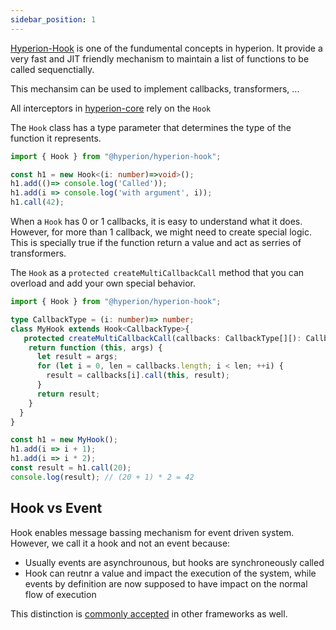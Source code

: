 ```yaml
---
sidebar_position: 1
---
```


[Hyperion-Hook](https://github.com/facebook/hyperion/tree/main/packages/hyperion-hook) is one of the fundumental concepts in hyperion.
It provide a very fast and JIT friendly mechanism to maintain
a list of functions to be called sequenctially.

This mechansim can be used to implement callbacks, transformers, ...

All interceptors in [hyperion-core](./hyperion-core/intro.md) rely on the `Hook`

The `Hook` class has a type parameter that determines the type of
the function it represents.
```TypeScript
import { Hook } from "@hyperion/hyperion-hook";

const h1 = new Hook<(i: number)=>void>();
h1.add(()=> console.log('Called'));
h1.add(i => console.log('with argument', i));
h1.call(42);
```

When a `Hook` has 0 or 1 callbacks, it is easy to understand
what it does. However, for more than 1 callback, we might need
to create special logic. This is specially true if the function
return a value and act as serries of transformers.

The `Hook` as a `protected createMultiCallbackCall` method that
you can overload and add your own special behavior.

```TypeScript
import { Hook } from "@hyperion/hyperion-hook";

type CallbackType = (i: number)=> number;
class MyHook extends Hook<CallbackType>{
   protected createMultiCallbackCall(callbacks: CallbackType[][): CallbackType {
    return function (this, args) {
      let result = args;
      for (let i = 0, len = callbacks.length; i < len; ++i) {
        result = callbacks[i].call(this, result);
      }
      return result;
    }
  }
}

const h1 = new MyHook();
h1.add(i => i + 1);
h1.add(i => i * 2);
const result = h1.call(20);
console.log(result); // (20 + 1) * 2 = 42
```

## Hook vs Event
Hook enables message bassing mechanism for event driven system. However, we call it a hook and not an event because:
* Usually events are asynchrounous, but hooks are synchroneously called
* Hook can reutnr a value and impact the execution of the system, while events by definition are now supposed to have impact on the
normal flow of execution

This distinction is [commonly accepted](https://softwareengineering.stackexchange.com/questions/237876/what-should-plugins-use-hooks-events-or-something-else) in other frameworks as well. 